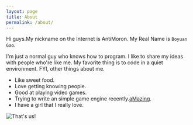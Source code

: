 ```yaml
---
layout: page
title: About
permalink: /about/
---
```


Hi guys.My nickname on the Internet is AntiMoron.
My Real Name is ```Boyuan Gao```.

I'm just a normal guy who knows how to program.
I like to share my ideas with people who're like me.
My favorite thing is to code in a quiet environment.
FYI, other things about me.

- Like sweet food.
- Love getting knowing people.
- Good at playing video games.
- Trying to write an simple game engine recently.<a href="https://github.com/AntiMoron/aMazing">aMazing</a>.
- I have a girl that I really love.

![That's us!]({{site.url}}/assets/about/us2.jpg)